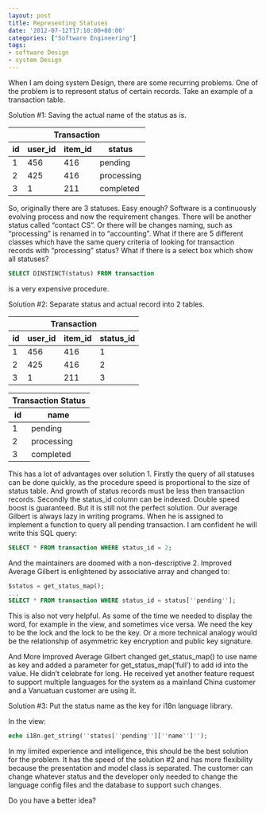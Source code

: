 ```yaml
---
layout: post
title: Representing Statuses
date: '2012-07-12T17:10:00+08:00'
categories: ["Software Engineering"]
tags:
- software Design
- system Design
---
```

When I am doing system Design, there are some recurring problems. One of the problem is to represent status of certain records. Take an example of a transaction table.

Solution #1: Saving the actual name of the status as is.

<table><thead><tr><th colspan="4">Transaction</th></tr><tr><th>id</th><th>user_id</th><th>item_id</th><th>status</th></tr></thead><tr><td>1</td><td>456</td><td>416</td><td>pending</td></tr><tr><td>2</td><td>425</td><td>416</td><td>processing</td></tr><tr><td>3</td><td>1</td><td>211</td><td>completed</td></tr></table>

So, originally there are 3 statuses. Easy enough? Software is a continuously evolving process and now the requirement changes. There will be another status called “contact CS”. Or there will be changes naming, such as “processing” is renamed in to “accounting”. What if there are 5 different classes which have the same query criteria of looking for transaction records with “processing” status? What if there is a select box which show all statuses?

```sql
SELECT DINSTINCT(status) FROM transaction
```
is a very expensive procedure.

Solution #2: Separate status and actual record into 2 tables.

<table><thead><tr><th colspan="4">Transaction</th></tr><tr><th>id</th><th>user_id</th><th>item_id</th><th>status_id</th></tr></thead><tr><td>1</td><td>456</td><td>416</td><td>1</td></tr><tr><td>2</td><td>425</td><td>416</td><td>2</td></tr><tr><td>3</td><td>1</td><td>211</td><td>3</td></tr></table><table><thead><tr><th colspan="2">Transaction Status</th></tr><tr><th>id</th><th>name</th></tr></thead><tr><td>1</td><td>pending</td></tr><tr><td>2</td><td>processing</td></tr><tr><td>3</td><td>completed</td></tr></table>

This has a lot of advantages over solution 1. Firstly the query of all statuses can be done quickly, as the procedure speed is proportional to the size of status table. And growth of status records must be less then transaction records. Secondly the status_id column can be indexed. Double speed boost is guaranteed. But it is still not the perfect solution. Our average Gilbert is always lazy in writing programs. When he is assigned to implement a function to query all pending transaction. I am confident he will write this SQL query:

```sql
SELECT * FROM transaction WHERE status_id = 2;
```

And the maintainers are doomed with a non-descriptive 2. Improved Average Gilbert is enlightened by associative array and changed to:

```sql
$status = get_status_map();
...
SELECT * FROM transaction WHERE status_id = status[''pending''];
```

This is also not very helpful. As some of the time we needed to display the word, for example in the view, and sometimes vice versa. We need the key to be the lock and the lock to be the key. Or a more technical analogy would be the relationship of asymmetric key encryption and public key signature.

And More Improved Average Gilbert changed get_status_map() to use name as key and added a parameter for get_status_map(‘full’) to add id into the value. He didn’t celebrate for long. He received yet another feature request to support multiple languages for the system as a mainland China customer and a Vanuatuan customer are using it.

Solution #3: Put the status name as the key for i18n language library.

In the view:

```php
echo i18n.get_string(''status[''pending''][''name'']'');
```

In my limited experience and intelligence, this should be the best solution for the problem. It has the speed of the solution #2 and has more flexibility because the presentation and model class is separated. The customer can change whatever status and the developer only needed to change the language config files and the database to support such changes.

Do you have a better idea?
